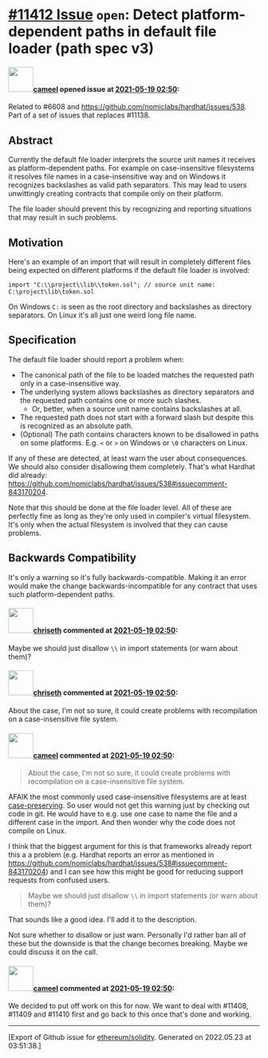 # [\#11412 Issue](https://github.com/ethereum/solidity/issues/11412) `open`: Detect platform-dependent paths in default file loader (path spec v3)

#### <img src="https://avatars.githubusercontent.com/u/137030?v=4" width="50">[cameel](https://github.com/cameel) opened issue at [2021-05-19 02:50](https://github.com/ethereum/solidity/issues/11412):

Related to #6608 and https://github.com/nomiclabs/hardhat/issues/538.
Part of a set of issues that replaces #11138.

## Abstract
Currently the default file loader interprets the source unit names it receives as platform-dependent paths. For example on case-insensitive filesystems it resolves file names in a case-insensitive way and on Windows it recognizes backslashes as valid path separators. This may lead to users unwittingly creating contracts that compile only on their platform.

The file loader should prevent this by recognizing and reporting situations that may result in such problems.

## Motivation
Here's an example of an import that will result in completely different files being expected on different platforms if the default file loader is involved:
```solidity
import "C:\\project\\lib\\token.sol"; // source unit name: C:\project\lib\token.sol
```

On Windows `C:` is seen as the root directory and backslashes as directory separators. On Linux it's all just one weird long file name.

## Specification
The default file loader should report a problem when:
- The canonical path of the file to be loaded matches the requested path only in a case-insensitive way.
- The underlying system allows backslashes as directory separators and the requested path contains one or more such slashes.
    - Or, better, when a source unit name contains backslashes at all.
- The requested path does not start with a forward slash but despite this is recognized as an absolute path.
- (Optional) The path contains characters known to be disallowed in paths on some platforms. E.g. `<` or `>` on Windows or `\0` characters on Linux.

If any of these are detected, at least warn the user about consequences. We should also consider disallowing them completely. That's what Hardhat did already: https://github.com/nomiclabs/hardhat/issues/538#issuecomment-843170204.

Note that this should be done at the file loader level. All of these are perfectly fine as long as they're only used in compiler's virtual filesystem. It's only when the actual filesystem is involved that they can cause problems.

## Backwards Compatibility
It's only a warning so it's fully backwards-compatible. Making it an error would make the change backwards-incompatible for any contract that uses such platform-dependent paths.


#### <img src="https://avatars.githubusercontent.com/u/9073706?v=4" width="50">[chriseth](https://github.com/chriseth) commented at [2021-05-19 02:50](https://github.com/ethereum/solidity/issues/11412#issuecomment-844899612):

Maybe we should just disallow `\\` in import statements (or warn about them)?

#### <img src="https://avatars.githubusercontent.com/u/9073706?v=4" width="50">[chriseth](https://github.com/chriseth) commented at [2021-05-19 02:50](https://github.com/ethereum/solidity/issues/11412#issuecomment-844900088):

About the case, I'm not so sure, it could create problems with recompilation on a case-insensitive file system.

#### <img src="https://avatars.githubusercontent.com/u/137030?v=4" width="50">[cameel](https://github.com/cameel) commented at [2021-05-19 02:50](https://github.com/ethereum/solidity/issues/11412#issuecomment-848699786):

> About the case, I'm not so sure, it could create problems with recompilation on a case-insensitive file system.

AFAIK the most commonly used case-insensitive filesystems are at least [case-preserving](https://en.wikipedia.org/wiki/Case_preservation). So user would not get this warning just by checking out code in git. He would have to e.g. use one case to name the file and a different case in the import. And then wonder why the code does not compile on Linux.

I think that the biggest argument for this is that frameworks already report this a a problem (e.g. Hardhat reports an error as mentioned in https://github.com/nomiclabs/hardhat/issues/538#issuecomment-843170204) and I can see how this might be good for reducing support requests from confused users.

> Maybe we should just disallow `\\` in import statements (or warn about them)?

That sounds like a good idea. I'll add it to the description.

Not sure whether to disallow or just warn. Personally I'd rather ban all of these but the downside is that the change becomes breaking. Maybe we could discuss it on the call.

#### <img src="https://avatars.githubusercontent.com/u/137030?v=4" width="50">[cameel](https://github.com/cameel) commented at [2021-05-19 02:50](https://github.com/ethereum/solidity/issues/11412#issuecomment-849739767):

We decided to put off work on this for now. We want to deal with #11408, #11409 and #11410 first and go back to this once that's done and working.


-------------------------------------------------------------------------------



[Export of Github issue for [ethereum/solidity](https://github.com/ethereum/solidity). Generated on 2022.05.23 at 03:51:38.]
